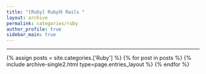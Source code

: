 ```yaml
---
title: "[Ruby] Ruby와 Rails "
layout: archive
permalink: categories/ruby
author_profile: true
sidebar_main: true
---
```


<!-- 공백이 포함되어 있는 카테고리 이름의 경우 site.categories.['a b c'] 이런식으로! -->

***

{% assign posts = site.categories.['Ruby'] %}
{% for post in posts %} {% include archive-single2.html type=page.entries_layout %} {% endfor %}

<!-- ( 폴더 이름은 category-c-question.md  -> 연관성을 찾지못함 ( 이상하게 바꿔도 정상적으로 작동했기때문 ) ) -->